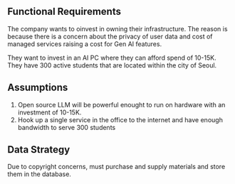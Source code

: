 ## Functional Requirements
The company wants to oinvest in owning their infrastructure. The reason is because there is a concern about the privacy of user data and cost of managed services raising a cost for Gen AI features.

They want to invest in an AI PC where they can afford spend of 10-15K. They have 300 active students that are located within the city of Seoul.

## Assumptions
1. Open source LLM will be powerful enought to run on hardware with an investment of 10-15K.
2. Hook up a single service in the office to the internet and have enough bandwidth to serve 300 students

## Data Strategy
Due to copyright concerns, must purchase and supply materials and store them in the database.